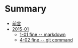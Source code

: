 # Summary

* [前言](README.md)
* [2015-01](2015-01/README.md)
   * [1-01 fine -- markdown](2015-01/1-01_fine_--_markdown.md)
   * [4-02 fine -- git command](2015-01/1-02_fine_--_git_command.md)

